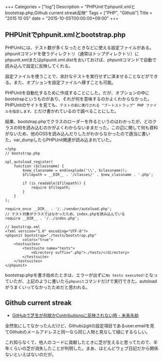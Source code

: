 +++
Categories = ["log"]
Description = "PHPUnitでphpunit.xmlとbootstrap.php,Github current streak反映"
Tags = ["PHP", "Github"]
Title = "2015 10 05"
date = "2015-10-05T00:00:00+09:00"
+++

## PHPUnitでphpunit.xmlとbootstrap.php
PHPUnitには、テスト数が多くなったときなどに使える設定ファイルがある。phpunitコマンドを使うディレクトリ（通常はトップディレクトリ）にphpunit.xmlまたはphpunit.xml.distをおいておけば、phpunitコマンドで自動で読み込んで設定に反映してくれる。

設定ファイルを使うことで、余計なテストを実行せずに済ませることなどができる。また、オプションを設定ファイルへ移すことも可能。

PHPUnitを自動化するために作成することにした。だが、オプションの中にbootstrapというものがあり、それが何を意味するのかよくわからなかった。PHPUnitのサイトを見ても、`テストの前に実行される "ブートストラップ" PHP ファイルを指定します。`とだけ書かれているので調べることにした。

結果、bootstrap.phpでクラスのローダーを作るというのはわかったが、どのクラスの何を読み込むのかがよくわからないままだった。この辺に関して何も資料がないため、他のOSSを読み込んだりしたがわからなかったので適当に書いた。var_dumpしたらPHPUnit関連が読み込まれていた。

```
<?php
// bootstrap.php

spl_autoload_register(
    function ($classname) {
        $new_classname = end(explode('\\', $classname));
        $filepath = __DIR__ . '/classes/' . $new_classname . '.php';

        if (is_readable($filepath)) {
            require $filepath;
        }
    }
);

require_once __DIR__ . '/../vendor/autoload.php';
// テスト対象がクラスではなかったため、index.phpを読み込んでいる
require __DIR__ . '/../index.php';

```

```
// bootstrap.xml
<?xml version="1.0" encoding="UTF-8"?>
<phpunit bootstrap="./tests/bootstrap.php"
        colors="true">
    <testsuites>
        <testsuite name="tests">
            <directory suffix=".php">./tests/</directory>
        </testsuite>
    </testsuites>
</phpunit>
```

bootstrap.phpを書き始めたときは、エラーが出ずに`No tests executed!`となっていたが、上記のように書いたら`phpunit`コマンドだけで実行できた。autoloadがうまくいってなかったためだと思われる。


## Github current streak
* [GitHubで芝生が何故かContributionsに反映されない時 - 未来永劫](http://shopetan.hatenablog.com/entry/2015/06/04/005755)

全然気にしてなかったんだけど、Githubはgitの設定項目であるuser.emailを見てGtihubのメールアドレスと同一なら同じ人物と見なして緑にするらしい。

これ知らなくて、他人のコードに貢献したときに芝が生えると思ってたので、半年くらいの芝が消失したことが判明した。まあ、ほとんどウェブ日記だから関係ないといえばないのだが。